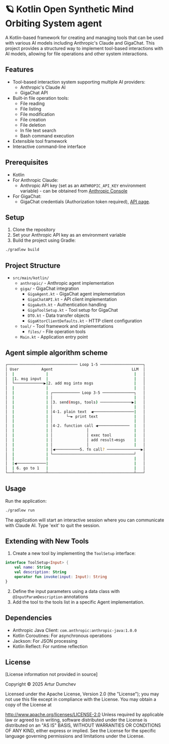 # 🪐 Kotlin Open Synthetic Mind Orbiting System agent

A Kotlin-based framework for creating and managing tools that can be used with various AI models including Anthropic's Claude and GigaChat. This project provides a structured way to implement tool-based interactions with AI models, allowing for file operations and other system interactions.

## Features

- Tool-based interaction system supporting multiple AI providers:
    - Anthropic's Claude AI
    - GigaChat API
- Built-in file operation tools:
    - File reading
    - File listing
    - File modification
    - File creation
    - File deletion
    - In file text search 
    - Bash command execution
- Extensible tool framework
- Interactive command-line interface

## Prerequisites

- Kotlin
- For Anthropic Claude:
    - Anthropic API key (set as an `ANTHROPIC_API_KEY` environment variable) - can be obtained from [Anthropic Console](https://console.anthropic.com/account/keys)
- For GigaChat:
    - GigaChat credentials (Authorization token required), [API page](https://developers.sber.ru/portal/products/gigachat-api).

## Setup

1. Clone the repository
2. Set your Anthropic API key as an environment variable
3. Build the project using Gradle:
```bash
./gradlew build
```

## Project Structure

- `src/main/kotlin/`
    - `anthropic/` - Anthropic agent implementation
    - `giga/` - GigaChat integration
        - `GigaAgent.kt` - GigaChat agent implementation
        - `GigaChatAPI.kt` - API client implementation
        - `GigaAuth.kt` - Authentication handling
        - `GigaToolSetup.kt` - Tool setup for GigaChat
        - `DTO.kt` - Data transfer objects
        - `GigaKtorClientDefaults.kt` - HTTP client configuration
    - `tool/` - Tool framework and implementations
        - `files/` - File operation tools
    - `Main.kt` - Application entry point

## Agent simple algorithm scheme

```bash
┌─────────────────────────────── Loop 1-5 ───────────────────┐
│ User          Agent                                   LLM  │
│  |              |                                      |   │
│  |1. msg input  |                                      |   │
│  └─────────────▶|2. add msg into msgs                  |   │
│  |              |                                      |   │
│  |              | ┌──────────── Loop 3-5 ──────────────┐   │
│  |              | │                                    |   │
│  |              | │3. send(msgs, tools) ──────────────▶|   │
│  |              | │                                    |   │
│  |              | │4-1. plain text  ◀──────────────────|   │
│  |              | │      └─► print text                |   │
│  |              | │                                    |   │
│  |              | │4-2. function call ◀──────────────  |   │
│  |              | │               │                    |   │
│  |              | │               │ exec tool          |   │
│  |              | │               │ add result→msgs    |   │
│  |              | │               │                    |   │
│  |              | │◀───────────5. fn call? ───────────────▶│
│  |              | └────────────────────────────────────┘   │
│  |              |                                      |   │
│  |◀─────────────|                                      |   │
│  | 6. go to 1   |                                      |   │
└──┴──────────────┴──────────────────────────────────────┴───┘
```

## Usage

Run the application:

```bash
./gradlew run
```

The application will start an interactive session where you can communicate with Claude AI. Type 'exit' to quit the session.

## Extending with New Tools

1. Create a new tool by implementing the `ToolSetup` interface:

```kotlin
interface ToolSetup<Input> {
    val name: String
    val description: String
    operator fun invoke(input: Input): String
}
```

2. Define the input parameters using a data class with `@InputParamDescription` annotations
3. Add the tool to the tools list in a specific Agent implementation.

## Dependencies

- Anthropic Java Client: `com.anthropic:anthropic-java:1.0.0`
- Kotlin Coroutines: For asynchronous operations
- Jackson: For JSON processing
- Kotlin Reflect: For runtime reflection

## License

[License information not provided in source]

Copyright © 2025 Artur Dumchev

Licensed under the Apache License, Version 2.0 (the "License"); you may not use this file except in compliance with the License. You may obtain a copy of the License at

http://www.apache.org/licenses/LICENSE-2.0
Unless required by applicable law or agreed to in writing, software distributed under the License is distributed on an "AS IS" BASIS, WITHOUT WARRANTIES OR CONDITIONS OF ANY KIND, either express or implied. See the License for the specific language governing permissions and limitations under the License.
